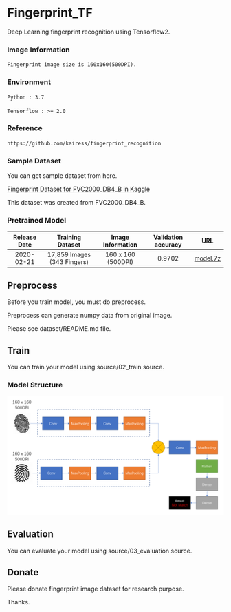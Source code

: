 # Fingerprint_TF
Deep Learning fingerprint recognition using Tensorflow2.

### Image Information
    Fingerprint image size is 160x160(500DPI).

### Environment
    Python : 3.7

    Tensorflow : >= 2.0

### Reference
    https://github.com/kairess/fingerprint_recognition

### Sample Dataset
You can get sample dataset from here.

[Fingerprint Dataset for FVC2000_DB4_B in Kaggle](https://www.kaggle.com/peace1019/fingerprint-dataset-for-fvc2000-db4-b)

This dataset was created from FVC2000_DB4_B.


### Pretrained Model
| Release Date | Training Dataset | Image Information | Validation accuracy | URL |
| :----: | :----: | :----: | :----: | :----: |
| 2020-02-21 | 17,859 Images (343 Fingers) | 160 x 160 (500DPI) | 0.9702 | [model.7z](https://github.com/JinZhuXing/Fingerprint_TF/releases/download/0.1/model.7z)


## Preprocess

Before you train model, you must do preprocess.

Preprocess can generate numpy data from original image.

Please see dataset/README.md file.


## Train

You can train your model using source/02_train source.

### Model Structure

![Alt text](resource/Model_Structure.png "optional title")


## Evaluation

You can evaluate your model using source/03_evaluation source. 


## Donate
Please donate fingerprint image dataset for research purpose.

Thanks.
